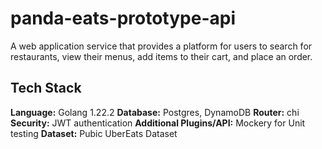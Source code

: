 # panda-eats-prototype-api
A web application service that provides a platform for users to search for restaurants, view their menus, add items to their cart, and place an order. 

## Tech Stack
**Language:** Golang 1.22.2
**Database:** Postgres, DynamoDB
**Router:** chi
**Security:** JWT authentication
**Additional Plugins/API:** Mockery for Unit testing
**Dataset:** Pubic UberEats Dataset





